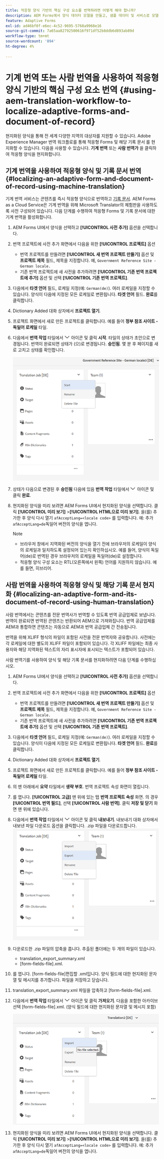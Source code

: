 ```yaml
---
title: 적응형 양식 기반의 핵심 구성 요소를 번역하려면 어떻게 해야 합니까?
description: AEM Forms에서 양식 데이터 모델을 만들고, 샘플 데이터 및 서비스로 모델을 테스트하고, 모델에 대한 다양한 옵션을 구성하는 방법에 대해 알아봅니다.
feature: Adaptive Forms
exl-id: ad46bf0f-e6ec-4c52-9695-5768a9968e16
source-git-commit: 7a65aa82792500616f971df52b8ddb6d893ab89d
workflow-type: tm+mt
source-wordcount: '894'
ht-degree: 4%

---
```


# 기계 번역 또는 사람 번역을 사용하여 적응형 양식 기반의 핵심 구성 요소 번역 {#using-aem-translation-workflow-to-localize-adaptive-forms-and-document-of-record}

현지화된 양식을 통해 전 세계 다양한 지역의 대상자를 지원할 수 있습니다. Adobe Experience Manager 번역 워크플로를 통해 적응형 Forms 및 해당 기록 문서 를 현지화할 수 있습니다. 다음을 사용할 수 있습니다. **기계 번역** 또는 **사람 번역가** 을 클릭하여 적응형 양식을 현지화합니다.

## 기계 번역을 사용하여 적응형 양식 및 기록 문서 번역 {#localizing-an-adaptive-form-and-document-of-record-using-machine-translation}

기계 번역 서비스는 콘텐츠를 즉시 적응형 양식으로 번역하고 [기록 문서](/help/forms/generate-document-of-record-core-components.md). AEM Forms as a Cloud Service은 기계 번역을 위해 Microsoft Translator의 체험판을 사용하도록 사전 구성되어 있습니다. 다음 단계를 수행하여 적응형 Forms 및 기록 문서에 대한 기계 번역을 활성화합니다.

1. AEM Forms UI에서 양식을 선택하고 **[!UICONTROL 사전 추가]** 옵션을 선택합니다.
1. 번역 프로젝트에 사전 추가 화면에서 다음을 위한 **[!UICONTROL 프로젝트]** 옵션

   * 번역 프로젝트를 만들려면 **[!UICONTROL 새 번역 프로젝트 만들기]** 옵션 및 **프로젝트 제목** 필드, 제목을 지정합니다. 예, `Government Reference Site - German locale.`
   * 기존 번역 프로젝트에 새 사전을 추가하려면 **[!UICONTROL 기존 번역 프로젝트에 추가]** 옵션 및 선택 **[!UICONTROL 기존 번역 프로젝트]**.
1. 다음에서 **타겟 언어** 필드, 로케일 지정(예: `German(de)`). 여러 로케일을 지정할 수 있습니다. 양식이 다음에 지정된 모든 로케일로 변환됩니다. **타겟 언어** 필드. **완료**&#x200B;를 클릭합니다.
1. Dictionary Added 대화 상자에서 **프로젝트 열기**.
1. 프로젝트 화면에서 새로 만든 프로젝트를 클릭합니다. 예를 들어 **정부 참조 사이트 - 독일어 로케일** 타일.
1. 다음에서 **번역 작업** 타일에서 ![aem62forms_downarrow](assets/aem62forms_downarrow.png) 아이콘 및 클릭 **시작**. 타일의 상태가 초안으로 변경됩니다. 번역이 완료되면 상태가 (으)로 변경됩니다. **승인됨**. 몇 분 후 페이지를 새로 고치고 상태를 확인합니다.

   ![번역 시작](/help/forms/assets/adaptive-forms-core-components-start-translation.png)
1. 상태가 다음으로 변경된 후 **승인됨** 다음에 있음 **번역 작업** 타일에서 ![aem62forms_downarrow](assets/aem62forms_downarrow.png) 아이콘 및 클릭 **완료**.

1. 현지화된 양식을 미리 보려면 AEM Forms UI에서 현지화된 양식을 선택합니다. 클릭 **[!UICONTROL 미리 보기]** >**[!UICONTROL HTML으로 미리 보기]**. 을(를) 추가한 후 양식 다시 열기 `afAcceptLang=<locale code>` 를 입력합니다. 예: 추가 `afAcceptLang=de`독일어 버전의 양식을 엽니다.


   >[!NOTE]
   >
   >* 브라우저 창에서 지역화된 버전의 양식을 열기 전에 브라우저의 로케일이 양식의 로케일과 일치하도록 설정되어 있는지 확인하십시오. 예를 들어, 양식이 독일어(de)로 번역된 경우 브라우저의 로케일을 독일어(de)로 설정합니다.
   >* 적응형 양식 구성 요소는 RTL(오른쪽에서 왼쪽) 언어를 지원하지 않습니다. 예를 들면, 히브리어.

<!-- 
   Along with the Adaptive form, the auto-generated document of record is also localized.

   For more information on Document of Record settings and configuration, see:

   [Document of Record Template](/help/forms/using/generate-document-of-record-for-non-xfa-based-adaptive-forms.md#p-document-of-record-template-configuration-p)

   [Document of Record settings](/help/forms/using/generate-document-of-record-for-non-xfa-based-adaptive-forms.md#p-document-of-record-settings-p)

1. [Customize the branding information of the document of record](/help/forms/using/generate-document-of-record-for-non-xfa-based-adaptive-forms.md) and ensure that the browser locale is set to the same language to which you have localized the Adaptive Form using machine language. The browser locale helps localize the branding information in the document of record.
1. To view the localized document of record, tap Generate Preview. The document of record PDF is generated and opened in a new tab in your browser.

-->

## 사람 번역을 사용하여 적응형 양식 및 해당 기록 문서 현지화 {#localizing-an-adaptive-form-and-its-document-of-record-using-human-translation}

사람 번역에서는 콘텐츠를 전문 번역사가 번역할 수 있도록 번역 공급업체로 보냅니다. 번역이 완료되면 번역된 콘텐츠는 반환되어 AEM으로 가져와집니다. 번역 공급업체를 AEM과 통합하면 콘텐츠는 자동으로 AEM과 번역 공급업체 간 전송됩니다.

번역을 위해 XLIFF 형식의 파일이 포함된 사전을 전문 번역자와 공유합니다. 사전에는 각 로케일에 대한 별도의 XLIFF 파일이 포함되어 있습니다. 각 XLIFF 파일에는 최종 사용자와 해당 지역화된 텍스트의 자리 표시자에 표시되는 텍스트가 포함되어 있습니다.

사람 번역기를 사용하여 양식 및 해당 기록 문서를 현지화하려면 다음 단계를 수행하십시오.

1. AEM Forms UI에서 양식을 선택하고 **[!UICONTROL 사전 추가]** 옵션을 선택합니다.
1. 번역 프로젝트에 사전 추가 화면에서 다음을 위한 **[!UICONTROL 프로젝트]** 옵션

   * 번역 프로젝트를 만들려면 **[!UICONTROL 새 번역 프로젝트 만들기]** 옵션 및 **프로젝트 제목** 필드, 제목을 지정합니다. 예, `Government Reference Site - German locale.`
   * 기존 번역 프로젝트에 새 사전을 추가하려면 **[!UICONTROL 기존 번역 프로젝트에 추가]** 옵션 및 선택 **[!UICONTROL 기존 번역 프로젝트]**.
1. 다음에서 **타겟 언어** 필드, 로케일 지정(예: `German(de)`). 여러 로케일을 지정할 수 있습니다. 양식이 다음에 지정된 모든 로케일로 변환됩니다. **타겟 언어** 필드. **완료**&#x200B;를 클릭합니다.
1. Dictionary Added 대화 상자에서 **프로젝트 열기**.
1. 프로젝트 화면에서 새로 만든 프로젝트를 클릭합니다. 예를 들어 **정부 참조 사이트 - 독일어 로케일** 타일.
1. 의 맨 아래에서 **요약** 타일에서 **생략 부호**. 번역 프로젝트 속성 화면이 열립니다.
1. 를 엽니다. **[!UICONTROL 고급]** 맨 위에 있는 탭 **번역 프로젝트 속성** 화면. 의 경우 **[!UICONTROL 번역 필드]**, 선택 **[!UICONTROL 사람 번역]**. 클릭 **저장 및 닫기** 화면 맨 위에 있습니다.
1. 다음에서 **번역 작업** 타일에서 ![aem62forms_downarrow](assets/aem62forms_downarrow.png) 아이콘 및 클릭 **내보내기**. 내보내기 대화 상자에서 내보낸 파일 다운로드 옵션을 클릭합니다. .zip 파일을 다운로드합니다.
   ![번역 파일 내보내기](/help/forms/assets/adaptive-forms-core-components-start-translation-export.png)
1. 다운로드한 .zip 파일의 압축을 풉니다. 추출된 폴더에는 두 개의 파일이 있습니다.
   * translation_export_summary.xml
   * [form-fields-file].xml.
1. 를 엽니다. [form-fields-file]편집할 .xml입니다. 양식 필드에 대한 현지화된 문자열 및 메시지를 추가합니다. 파일을 저장하고 닫습니다.
1. translation_export_summary.xml 파일을 압축하고 [form-fields-file].xml.
1. 다음에서 **번역 작업** 타일에서 ![aem62forms_downarrow](assets/aem62forms_downarrow.png) 아이콘 및 클릭 **가져오기**. 다음을 포함한 아카이브 선택 [form-fields-file].xml. (양식 필드에 대한 현지화된 문자열 및 메시지 포함)

   ![번역 파일 가져오기](/help/forms/assets/adaptive-forms-core-components-start-translation-import.png)

1. 현지화된 양식을 미리 보려면 AEM Forms UI에서 현지화된 양식을 선택합니다. 클릭 **[!UICONTROL 미리 보기]** >**[!UICONTROL HTML으로 미리 보기]**. 을(를) 추가한 후 양식 다시 열기 `afAcceptLang=<locale code>` 를 입력합니다. 예: 추가 `afAcceptLang=de`독일어 버전의 양식을 엽니다.
